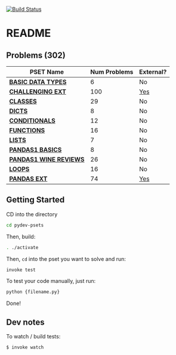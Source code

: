 [![Build Status](https://travis-ci.org/mottaquikarim/pydev-psets.svg?branch=master)](https://travis-ci.org/mottaquikarim/pydev-psets) 

# README


## Problems (302)


| PSET Name  | Num Problems | External? |
| ------------- | ------------- | ------------- |
| **[BASIC DATA TYPES](PROBLEMS.md/#basic-data-types-6)**  | 6  | No  |
| **[CHALLENGING EXT](PROBLEMS.md/#challenging-ext-100)**  | 100  | [Yes](exports/pset_challenging_ext)  |
| **[CLASSES](PROBLEMS.md/#classes-29)**  | 29  | No  |
| **[DICTS](PROBLEMS.md/#dicts-8)**  | 8  | No  |
| **[CONDITIONALS](PROBLEMS.md/#conditionals-12)**  | 12  | No  |
| **[FUNCTIONS](PROBLEMS.md/#functions-16)**  | 16  | No  |
| **[LISTS](PROBLEMS.md/#lists-7)**  | 7  | No  |
| **[PANDAS1 BASICS](PROBLEMS.md/#pandas1-basics-8)**  | 8  | No  |
| **[PANDAS1 WINE REVIEWS](PROBLEMS.md/#pandas1-wine-reviews-26)**  | 26  | No  |
| **[LOOPS](PROBLEMS.md/#loops-16)**  | 16  | No  |
| **[PANDAS EXT](PROBLEMS.md/#pandas-ext-74)**  | 74  | [Yes](exports/pset_pandas_ext)  |

## Getting Started

CD into the directory

```bash
cd pydev-psets
```

Then, build:

```bash
. ./activate
```

Then, `cd` into the pset you want to solve and run:

```bash
invoke test
```

To test your code manually, just run:

```bash
python {filename.py}
```

Done!

## Dev notes

To watch / build tests:

```bash
$ invoke watch
```
